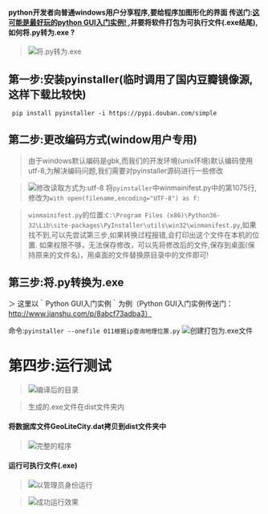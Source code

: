 #### python开发者向普通windows用户分享程序,要给程序加图形化的界面 传送门:[这可能是最好玩的python GUI入门实例! ](http://www.jianshu.com/p/8abcf73adba3),并要将软件打包为可执行文件(.exe结尾),如何将.py转为.exe ?


> ![将.py转为.exe](http://upload-images.jianshu.io/upload_images/3203841-ea13fb1c8f056423.png?imageMogr2/auto-orient/strip%7CimageView2/2/w/1240)


## 第一步:安装pyinstaller(临时调用了国内豆瓣镜像源,这样下载比较快)

` pip install pyinstaller -i https://pypi.douban.com/simple`

## 第二步:更改编码方式(window用户专用)
> 由于windows默认编码是gbk,而我们的开发环境(unix环境)默认编码使用utf-8,为解决编码问题,我们需要对pyinstaller源码进行一些修改

> ![修改读取方式为:utf-8](http://upload-images.jianshu.io/upload_images/3203841-2cb3b1c69883aeef.png?imageMogr2/auto-orient/strip%7CimageView2/2/w/1240)
将`pyinstaller`中winmainifest.py中的第1075行,修改为`with open(filename,encoding="UTF-8") as f:  `

> `winmainifest.py`的位置:`C:\Program Files (x86)\Python36-32\Lib\site-packages\PyInstaller\utils\win32\winmanifest.py`,如果找不到,可以先尝试第三步,如果转换过程报错,会打印出这个文件在本机的位置.
如果权限不够，无法保存修改，可以先将修改后的文件,保存到桌面(保持原来的文件名)，用桌面的文件替换原目录中的文件即可!


## 第三步:将.py转换为.exe

＞ 这里以｀Python GUI入门实例｀为例（Python GUI入门实例传送门：http://www.jianshu.com/p/8abcf73adba3）

命令:`pyinstaller --onefile 011根据ip查询地理位置.py`
![创建打包为.exe文件](http://upload-images.jianshu.io/upload_images/3203841-2274cd49da3bea1c.png?imageMogr2/auto-orient/strip%7CimageView2/2/w/1240)



# 第四步:运行测试


> ![编译后的目录](http://upload-images.jianshu.io/upload_images/3203841-6d2e41adfaa3090f.png?imageMogr2/auto-orient/strip%7CimageView2/2/w/1240)

> 生成的.exe文件在dist文件夹内

#### 将数据库文件GeoLiteCity.dat拷贝到dist文件夹中


> ![完整的程序](http://upload-images.jianshu.io/upload_images/3203841-5ae20f599cf5fa68.png?imageMogr2/auto-orient/strip%7CimageView2/2/w/1240)

#### 运行可执行文件(.exe)


> ![以管理员身份运行](http://upload-images.jianshu.io/upload_images/3203841-42b51c7d2e8e83a6.png?imageMogr2/auto-orient/strip%7CimageView2/2/w/1240)


> ![成功运行效果](http://upload-images.jianshu.io/upload_images/3203841-c64904fc3f48ae8f.png?imageMogr2/auto-orient/strip%7CimageView2/2/w/1240)
